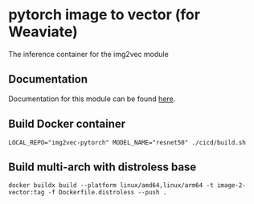# pytorch image to vector (for Weaviate)
The inference container for the img2vec module

## Documentation

Documentation for this module can be found [here](https://weaviate.io/developers/weaviate/current/retriever-vectorizer-modules/img2vec-neural.html).

## Build Docker container

```
LOCAL_REPO="img2vec-pytorch" MODEL_NAME="resnet50" ./cicd/build.sh
```

## Build multi-arch with distroless base

```
docker buildx build --platform linux/amd64,linux/arm64 -t image-2-vector:tag -f Dockerfile.distroless --push .
```